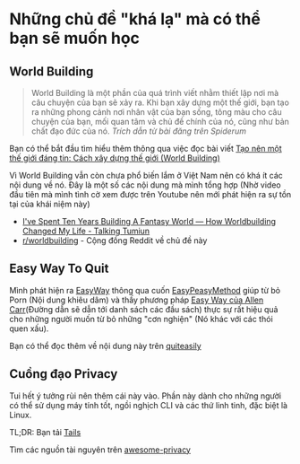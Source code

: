 # Những chủ đề "khá lạ" mà có thể bạn sẽ muốn học

## World Building

> World Building là một phần của quá trình viết nhằm thiết lập nơi mà câu chuyện của bạn sẽ xảy ra. Khi bạn xây dựng một thế giới, bạn tạo ra những phong cảnh nơi nhân vật của bạn sống, tông màu cho câu chuyện của bạn, mối quan tâm và chủ đề chính của nó, cũng như bản chất đạo đức của nó.
> _Trích dẫn từ bài đăng trên Spiderum_

Bạn có thể bắt đầu tìm hiểu thêm thông qua việc đọc bài viết [Tạo nên một thế giới đáng tin: Cách xây dựng thế giới (World Building)](https://spiderum.com/bai-dang/Tao-nen-mot-the-gioi-dang-tin-Cach-xay-dung-the-gioi-World-Building-cKesNVHmM4ax)

Vì World Building vẫn còn chưa phổ biến lắm ở Việt Nam nên có khá ít các nội dung về nó. Đây là một số các nội dung mà mình tổng hợp (Nhờ video đầu tiên mà mình tình cờ xem được trên Youtube nên mới phát hiện ra sự tồn tại của khái niệm này)

- [I've Spent Ten Years Building A Fantasy World — How Worldbuilding Changed My Life - Talking Tumiun](https://www.youtube.com/watch?v=fKJDux77Meg)
- [r/worldbuilding](https://www.reddit.com/r/worldbuilding/) - Cộng đồng Reddit về chủ đề này

## Easy Way To Quit

Mình phát hiện ra [EasyWay](https://en.wikipedia.org/wiki/Allen_Carr#Easyway) thông qua cuốn [EasyPeasyMethod](https://easypeasymethod.org/) giúp từ bỏ Porn (Nội dung khiêu dâm) và thấy phương pháp [Easy Way của Allen Carr](https://en.wikipedia.org/wiki/Allen_Carr#Selected_publications)(Đường dẫn sẽ dẫn tới danh sách các đầu sách) thực sự rất hiệu quả cho những người muốn từ bỏ những "cơn nghiện" (Nó khác với các thói quen xấu).

Bạn có thể đọc thêm về nội dung này trên [quiteasily](https://www.quiteasily.org/)


## Cuồng đạo Privacy
Tui hết ý tưởng rùi nên thêm cái này vào. Phần này dành cho những người có thể sử dụng máy tính tốt, ngồi nghịch CLI và các thứ linh tinh, đặc biệt là Linux.

TL;DR: Bạn tải [Tails](https://tails.net/)

Tìm các nguồn tài nguyên trên [awesome-privacy](https://github.com/pluja/awesome-privacy)